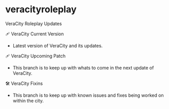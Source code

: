 # veracityroleplay
VeraCity Roleplay Updates

🩹 VeraCity Current Version
- Latest version of VeraCity and its updates.

🩹 VeraCity Upcoming Patch
- This branch is to keep up with whats to come in the next update of VeraCity.

🛠️ VeraCity Fixins
- This branch is to keep up with known issues and fixes being worked on within the city.
